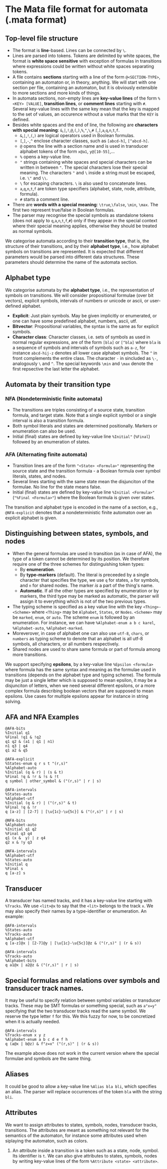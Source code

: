 # The Mata file format for automata (.mata format)

## Top-level file structure
* The format is **line**-based. Lines can be connected by `\`.
* Lines are parsed into tokens. Tokens are delimited by white spaces, the format is **white space sensitive** with exception of formulas in transitions where expressions could be written without white spaces separating tokens.
* A file contains **sections** starting with a line of the form `@<SECTION-TYPE>`, containing an automaton or, in theory, anything. We will start with one section per file, containing an automaton, but it is obviously extensible to more sections and more kinds of things.
* In automata sections, non-empty lines are **key-value lines** of the form `%<KEY> [VALUE]`, **transition lines**, or **comment lines** starting with `#`. Several key-value lines with the same key mean that the key is mapped to the set of values, an occurence without a value marks that the `KEY` is defined. 
* Besides white spaces and the end of line, the following are **characters with special meaning**: `&`,`|`,`!`,`@`,`(`,`)`,`%`,`"`,`\`,`#` `[`,`]`,`a`,`q`,`n`,`t`,`f`.
  * `&`,`|`,`!`,`(`,`)` are logical operators used in Boolean formulas.
  * `[`,`]`,`-`,`^` enclose character classes, such as `[abcd-h]`, `[^abcd-h]`.
  * `@` opens the line with a section name and is used in transducer alphabet tokens of the form `x@a1`, `y@[10-55]`,...
  * `%` opens a key-value line.
  * `"` strings containing white spaces and special characters can be written in between `"`. The special characters lose their special meaning. The characters `"` and `\` inside a string must be escaped, i.e. `\"` and `\\`. 
  * `\` for escaping characters. `\` is also used to concatenate lines.
  * `a`,`q`,`n`,`t`,`f` are token type specifiers (alphabet, state, node, attribute, formula). 
  * `#` starts a comment line.
* There are **words with a special meaning**: `\true`,`\false`, `\min`, `\max`. The first two represent true/false in Boolean formulas.
* The parser may recognise the special symbols as standalone tokens (does not apply to `q`,`a`,`n`,`t`,`f`,`#`) only if they appear in the special context where their special meaning applies, otherwise they should be treated as normal symbols.

We categorise automata according to their **transition type**, that is, the structure of their transitions, and by their **alphabet type**, i.e., how alphabet symbols on transitions are represented. It is expected that different parameters would be parsed into different data structures. These parameters should determine the name of the automata section.

## Alphabet type
We categorise automata by the **alphabet type**, i.e., the representation of symbols on transitions. We will consider propositional formulae (over bit vectors), explicit symbols, intervals of numbers or unicode or ascii, or user-defined alphabet.
* **Explicit**: Just plain symbols. May be given implicitly or enumerated, or one can have some predefined alphabet, numbers, ascii, utf.
* **Bitvector**: Propositional variables, the syntax is the same as for explicit symbols.
* **Character class**: Character classes, i.e. sets of symbols as used in normal regular expressions, are of the form `[bla]` or `[^bla]` where `bla` is a sequence of symbols and intervals of symbols such as `a-z`, for instance `abcd-hij-z` denotes all lower case alphabet symbols. The `^` in front complements the entire class. The character `-` in sincluded as `\-`, analogously `\` and `^`. The special keywords `\min` and `\max` denote the first repsective the last letter the alphabet.
## Automata by their transition type

### NFA (Nondeterministic finite automata)
* The transitions are triples consisting of a source state, transition formula, and target state. Note that a single explicit symbol or a single interval is also a transition formula. 
* Both symbol literals and states are determined positionally. Markers or enumeration can also be used.
* Initial (final) states are defined by key-value line `%Initial"` (`%Final`) followed by an enumeration of states.

### AFA (Alternating finite automata)
* Transition lines are of the form `"<State> <Formula>"` representing the source state and the transition formula - a Boolean formula over symbol literals, states, and nodes.
* Several lines starting with the same state mean the disjunciton of the formulae. No line for the state means false. 
* Initial (final) states are defined by key-value line `%Initial <Formula>"` (`"%Final <Formula>"`) where the Boolean formula is given over states.

The transition and alphabet type is encoded in the name of a section, e.g., `@NFA-explicit` denotes that a nondeterministic finite automaton over an explicit alphabet is given.
## Distinguishing between states, symbols, and nodes
* When the general formulas are used in transition (as in case of AFA), the type of a token cannot be determined by its position. We therefore require one of the three schemes for distinguishing token types:
  * By **enumeration**.
  * By **type-markers** (default). The literal is preceeded by a single character that specifies the type, we use `q` for states, `a` for symbols, and `n` for shared nodes. The marker *is* a part of the thing's name. 
  * **Automatic**. If all the other types are specified by enumeration or by markers, the third type may be marked as automatic, the parser will assign it to everything which is not of the two previous types. 
* The typing scheme is specified as a key value line with the key  `<Thing>-<Scheme>` where  `<Thing>` may be `Alphabet`, `States`, or `Nodes`. `<Scheme>` may be `marked`, `enum`, or `auto`.  The scheme `enum` is followed by an enumeration. For instance, we can have `%Alphabet-enum a b c karel`, `%Alphabet-auto`, `%Alphabet-marked`.
* Moreverover, in case of alphabet one can also use `utf-8`, `chars`, or `numbers` as typing scheme to denote that an alphabet is all utf-8 symbols, all characters, or all numbers respectively.
* Shared nodes are used to share same formula or part of formula among more transitions.

We support specifying **epsilons**, by a key-value line `%Epsilon <formula>` where formula has the same syntax and meaning as the formulae used in transitions (depends on the alphabet type and typing scheme). The formula may be just a single letter which is supposed to mean epsilon, it may be a disjunciton of letters, when we need several different epsilons, or a more complex formula describing boolean vectors that are supposed to mean epsilons.  Use cases for multiple epsilons appear for instance in string solving.

## AFA and NFA Examples
```
@AFA-bits
%Initial q1
%Final !q1 & !q2
q1 q2 & (a1 | q1 | n1)
n1 q3 | q4
q1 a2 & q5
```
```
@AFA-explicit
%States-enum q r s t "(r,s)"
%Alphabet-auto
%Initial (q & r) | (s & t)
%Final !q & !r & !s & !t
q symbol | other_symbol & ("(r,s)" | r | s)
```
```
@AFA-intervals
%States-auto
%Alphabet-utf
%Initial (q & r) | ("(r,s)" & t)
%Final !q & !r
q [a-z] | [2-7] | [\u{1c}-\u{5c}] & ("(r,s)" | r | s)
```
```
@NFA-bits
%Alphabet-auto
%Initial q1 q2
%Final q3 q4
q1 (x &  y) | z q4
q2 x & !y q3
```
```
@NFA-intervals
%Alphabet-utf
%States-auto
%Initial q
%Final s
q [a-z] s
```
## Transducer
A transducer has named tracks, and it has a key-value line starting with `%Tracks`. We use `<lit>@x` to say that the `<lit>` belongs to the track `x`. We may also specify their names by a type-identifier or enumeration. An example:
```
@AFA-intervals
%States-auto
%Tracks-auto
%Alphabet-utf
q [a-z]@x | [2-7]@y | [\u{1c}-\u{5c}]@z & ("(r,s)" | (r & s))
```
``` 
@AFA-intervals
%Tracks-auto
%Alphabet-bits
q a1@x | a2@z & ("(r,s)" | r | s)
```
 
## Special formulas and relations over symbols and transducer track names.
It may be useful to specify relation between symbol variables or transducer tracks. These may be SMT formulas or something special, such as `a"x=y"` specifying that the two transducer tracks read the same symbol. We reserve the type letter `f` for this. We this fuzzy for now, to be concretized when it is actually needed. 

``` 
@AFA-intervals
%Tracks-enum x y z
%Alphabet-enum a b c d e f h
q (a@x | b@z) & f"z=x" ("(r,s)" | (r & s))
```
The example above does not work in the current version where the special formulae and symbols are the same thing.
 
## Aliases 
It could be good to allow a key-value line `%Alias bla bli`, which specifies an alias. The parser will replace occurrences of the token `bla` with the string `bli`.

## Attributes
We want to assign attributes to states, symbols, nodes, transducer tracks, transitions. The attributes are meant as something not relevant for the semantics of the automaton, for instance some attributes used when siplaying the automaton, such as colors. 
1. An attribute inside a transition is a token such as a state, node, symbol. Its identifier is `t`. We can also give attributes to states, symbols, nodes by writing key-value lines of the form `%Attribute <state> <attribute>`.
